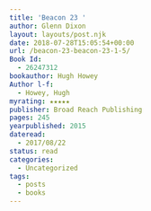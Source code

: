 ```yaml
---
title: 'Beacon 23 '
author: Glenn Dixon
layout: layouts/post.njk
date: 2018-07-28T15:05:54+00:00
url: /beacon-23-beacon-23-1-5/
Book Id:
  - 26247312
bookauthor: Hugh Howey
Author l-f:
  - Howey, Hugh
myrating: ★★★★★
publisher: Broad Reach Publishing
pages: 245
yearpublished: 2015
dateread:
  - 2017/08/22
status: read
categories:
  - Uncategorized
tags:
  - posts
  - books
---
```


